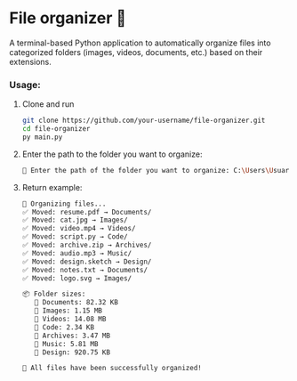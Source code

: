 # File organizer 📂

A terminal-based Python application to automatically organize files into categorized folders (images, videos, documents, etc.) based on their extensions.

### Usage:
1. Clone and run
   ```bash
   git clone https://github.com/your-username/file-organizer.git
   cd file-organizer
   py main.py
   ```
2. Enter the path to the folder you want to organize:
   ```bash
   📂 Enter the path of the folder you want to organize: C:\Users\Usuario\Downloads
   ```
3. Return example:
   ```bash
   🔄 Organizing files...
   ✅ Moved: resume.pdf → Documents/
   ✅ Moved: cat.jpg → Images/
   ✅ Moved: video.mp4 → Videos/
   ✅ Moved: script.py → Code/
   ✅ Moved: archive.zip → Archives/
   ✅ Moved: audio.mp3 → Music/
   ✅ Moved: design.sketch → Design/
   ✅ Moved: notes.txt → Documents/
   ✅ Moved: logo.svg → Images/

   📦 Folder sizes:
      📁 Documents: 82.32 KB
      📁 Images: 1.15 MB
      📁 Videos: 14.08 MB
      📁 Code: 2.34 KB
      📁 Archives: 3.47 MB
      📁 Music: 5.81 MB
      📁 Design: 920.75 KB

   🎉 All files have been successfully organized!
   ```
   
